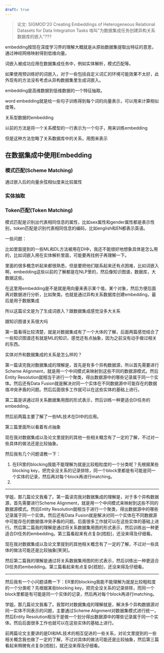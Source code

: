 ```yaml
---
draft: true
---
```


> 论文: SIGMOD'20 Creating Embeddings of Heterogeneous Relational Datasets for Data Integration Tasks
> 啥叫"为数据集成任务创建异构关系数据库的嵌入"???

embedding按现在深度学习界的理解大概就是从原始数据集提取出特征的意思，通过神经网络映射得到低维向量。

词嵌入被成功应用在数据集成任务中，例如实体解析，模式匹配等。

如果使用预训练好的词嵌入，对于一些包括自定义词汇的环境可能效果不太好，此外现有的方法没有考虑从异构数据集里生成词嵌入。

embedding是高维数据到低维数据的一个特征抽取。

word embedding就是给一些句子训练得到每个词的向量表示，可以用来计算相似度等。

关系型数据的embedding

以前的方法是将一个关系模型的一行表示为一个句子，用来训练embedding

但是这种方法忽略了关系数据库中的关系，用图来表示



## 在数据集成中使用Embedding

### 模式匹配(Scheme Matching)

通过嵌入后的向量余弦相似度来比较属性

### 实体抽取

### Token匹配(Token Matching)

模式匹配是识别出代表相同信息的属性，比如sex属性和gender属性都是表示性别，token匹配是识别代表相同信息的编码，比如english和EN都表示英语。

一些问题：

比如里面提到的一些ML和DL方法被用在DI中，我还不能很好地想象具体是怎么用的，比如词嵌入用在实体解析里面，可能要再找例子再理解一下。

里面的很多概念听起来都很熟悉，但是要把他们联系起来还有点困难，比如词嵌入啊，embedding这些以前的了解都是在NLP里的，然后像知识图谱，数据库，大数据这些。

在这里用embedding是不是就是用向量来表示某个值，某个对象，然后方便后面再对数据进行分析，比如聚类。也就是通过异构关系数据库创建embedding，最后是用于数据集成

所以这篇论文是为了生成词嵌入？跟数据集成感觉没多大关系

跟知识图谱关系很大吗

第一篇看得比较清楚，就是对数据集成有了一个大体的了解，后面两篇感觉结合了一些知识图谱还有就是ML的知识，感觉还有点抽象，因为之前没有动手做过相关的东西。

实体对齐和数据集成的关系是怎么样的？

第一篇读完我对数据集成的理解是，首先是有多个异构数据源，所以首先需要进行Scheme Alignment，就是用一个中间模式来映射到这些不同的数据源模式。然后Entity Resolution就相当于进行一个聚类，得出数据源中的哪些记录属于同一个实体。然后还有Data Fusion就是解决对同一个实体在不同数据源中可能存在的数据值冲突矛盾的问题。然后后面很多工作就可以在这些实体的基础上进行。

第二篇是讲通过将关系数据集用图的形式表示，然后训练一种更适合DI任务的embedding。

然后前两篇主要了解了一些ML技术在DI中的应用。

第三篇里面所以看着有点抽象

现在我对数据集成以及论文里提到的其他一些相关概念有了一定的了解，不过对一些具体的做法还是比较抽象。

然后我有几个问题请教一下：

1. 在ER里的blocking我能不能理解为就是比较粗粒度的一个分类呢？先根据某些blocking key，把完全没关系的记录排除，同一个block里都是有可能是同一个实体的记录，然后再对每个block再进行matching。
2. 


---

学姐，那几篇论文我看了。第一篇读完我对数据集成的理解是，对于多个异构数据源，首先需要进行Scheme Alignment，就是用一个中间模式来映射到这些不同的数据源模式。然后Entity Resolution就相当于进行一个聚类，得出数据源中的哪些记录属于同一个实体。然后还有Data Fusion就是解决对同一个实体在不同数据源中可能存在的数据值冲突矛盾的问题。后面很多工作就可以在这些实体的基础上进行。然后第二篇我的理解是通过将关系数据集用图的形式表示，然后训练出一种更适合DI任务的embedding。第三篇看起来有点复杂[捂脸]，还没来得及仔细看。

现在我对数据集成以及论文里提到的其他相关概念有了一定的了解，不过对一些具体的做法可能还是比较抽象[笑哭]。

然后第二篇我的理解是通过将关系数据集用图的形式表示，然后训练出一种更适合DI任务的embedding。第三篇看起来有点复杂[捂脸]，还没来得及仔细看。

---

然后我有一个小问题请教一下：ER里的blocking我能不能理解为就是比较粗粒度的一个分类呢？先根据某些blocking key，把完全没关系的记录排除，而同一个block里都是有可能是同一个实体的记录，然后再对每个block再进行matching。


学姐，那几篇论文我看了。我暂时对数据集成的理解就是，解决多个异构数据源对同一实体不同表示的问题，主要通过Scheme Alignment对数据集模式进行统一，然后Entity Resolution相当于是做一个划分得出数据源中的哪些记录属于同一个实体。然后后面很多工作也就可以在这些实体的基础上进行。

前两篇论文主要讲的是DI和ML技术的相互促进的一些关系，对论文里提到的一些相关概念我也做了一定的了解，不过对具体的做法可能还是比较抽象，然后第三篇看起来稍微有点复杂[捂脸]，就还没来得及仔细看。

